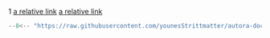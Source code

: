 
1
[a relative link](index_1.md)
[a relative link](index_2.md)

```python title="test.py"
--8<-- "https://raw.githubusercontent.com/younesStrittmatter/autora-docs-test-repo/main/docs/test.py"
```
